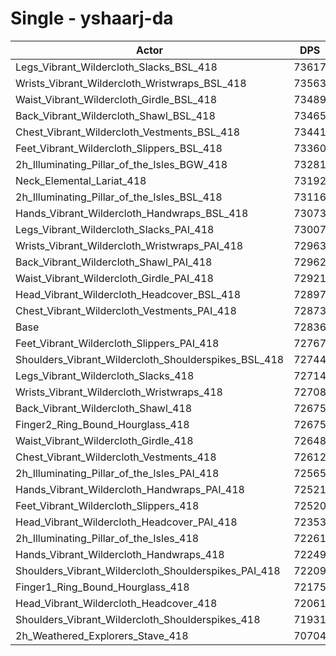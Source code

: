 # Single - yshaarj-da
| Actor | DPS | Increase |
|---|:---:|:---:|
|Legs_Vibrant_Wildercloth_Slacks_BSL_418|73617|1.07%|
|Wrists_Vibrant_Wildercloth_Wristwraps_BSL_418|73563|1.00%|
|Waist_Vibrant_Wildercloth_Girdle_BSL_418|73489|0.90%|
|Back_Vibrant_Wildercloth_Shawl_BSL_418|73465|0.86%|
|Chest_Vibrant_Wildercloth_Vestments_BSL_418|73441|0.83%|
|Feet_Vibrant_Wildercloth_Slippers_BSL_418|73360|0.72%|
|2h_Illuminating_Pillar_of_the_Isles_BGW_418|73281|0.61%|
|Neck_Elemental_Lariat_418|73192|0.49%|
|2h_Illuminating_Pillar_of_the_Isles_BSL_418|73116|0.38%|
|Hands_Vibrant_Wildercloth_Handwraps_BSL_418|73073|0.32%|
|Legs_Vibrant_Wildercloth_Slacks_PAI_418|73007|0.24%|
|Wrists_Vibrant_Wildercloth_Wristwraps_PAI_418|72963|0.17%|
|Back_Vibrant_Wildercloth_Shawl_PAI_418|72962|0.17%|
|Waist_Vibrant_Wildercloth_Girdle_PAI_418|72921|0.12%|
|Head_Vibrant_Wildercloth_Headcover_BSL_418|72897|0.08%|
|Chest_Vibrant_Wildercloth_Vestments_PAI_418|72873|0.05%|
|Base|72836|0.00%|
|Feet_Vibrant_Wildercloth_Slippers_PAI_418|72767|-0.10%|
|Shoulders_Vibrant_Wildercloth_Shoulderspikes_BSL_418|72744|-0.13%|
|Legs_Vibrant_Wildercloth_Slacks_418|72714|-0.17%|
|Wrists_Vibrant_Wildercloth_Wristwraps_418|72708|-0.18%|
|Back_Vibrant_Wildercloth_Shawl_418|72675|-0.22%|
|Finger2_Ring_Bound_Hourglass_418|72675|-0.22%|
|Waist_Vibrant_Wildercloth_Girdle_418|72648|-0.26%|
|Chest_Vibrant_Wildercloth_Vestments_418|72612|-0.31%|
|2h_Illuminating_Pillar_of_the_Isles_PAI_418|72565|-0.37%|
|Hands_Vibrant_Wildercloth_Handwraps_PAI_418|72521|-0.43%|
|Feet_Vibrant_Wildercloth_Slippers_418|72520|-0.43%|
|Head_Vibrant_Wildercloth_Headcover_PAI_418|72353|-0.66%|
|2h_Illuminating_Pillar_of_the_Isles_418|72261|-0.79%|
|Hands_Vibrant_Wildercloth_Handwraps_418|72249|-0.81%|
|Shoulders_Vibrant_Wildercloth_Shoulderspikes_PAI_418|72209|-0.86%|
|Finger1_Ring_Bound_Hourglass_418|72175|-0.91%|
|Head_Vibrant_Wildercloth_Headcover_418|72061|-1.06%|
|Shoulders_Vibrant_Wildercloth_Shoulderspikes_418|71931|-1.24%|
|2h_Weathered_Explorers_Stave_418|70704|-2.93%|
